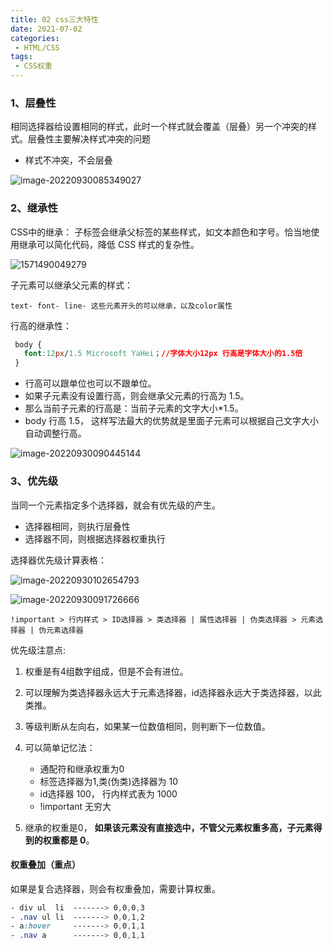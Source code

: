 ```yaml
---
title: 02 css三大特性
date: 2021-07-02
categories: 
 - HTML/CSS
tags:
 - CSS权重
---
```


### 1、层叠性

相同选择器给设置相同的样式，此时一个样式就会覆盖（层叠）另一个冲突的样式。层叠性主要解决样式冲突的问题

- 样式不冲突，不会层叠

![image-20220930085349027](https://could-img.oss-cn-hangzhou.aliyuncs.com/202209301019278.png)

### 2、继承性

CSS中的继承： 子标签会继承父标签的某些样式，如文本颜色和字号。恰当地使用继承可以简化代码，降低 CSS 样式的复杂性。

![1571490049279](https://could-img.oss-cn-hangzhou.aliyuncs.com/202209301019158.png)



子元素可以继承父元素的样式：

	text- font- line- 这些元素开头的可以继承，以及color属性

行高的继承性：

```css
 body {
   font:12px/1.5 Microsoft YaHei；//字体大小12px 行高是字体大小的1.5倍
 }
```

- 行高可以跟单位也可以不跟单位。
- 如果子元素没有设置行高，则会继承父元素的行高为 1.5。
- 那么当前子元素的行高是：当前子元素的文字大小*1.5。
- body 行高 1.5， 这样写法最大的优势就是里面子元素可以根据自己文字大小自动调整行高。

![image-20220930090445144](https://could-img.oss-cn-hangzhou.aliyuncs.com/202209301019566.png)

### 3、优先级

当同一个元素指定多个选择器，就会有优先级的产生。

- 选择器相同，则执行层叠性
- 选择器不同，则根据选择器权重执行

选择器优先级计算表格：

![image-20220930102654793](https://could-img.oss-cn-hangzhou.aliyuncs.com/202209301026998.png)

![image-20220930091726666](https://could-img.oss-cn-hangzhou.aliyuncs.com/202209301020058.png)

    !important > 行内样式 > ID选择器 > 类选择器 | 属性选择器 | 伪类选择器 > 元素选择器 | 伪元素选择器

优先级注意点:

1. 权重是有4组数字组成，但是不会有进位。

2. 可以理解为类选择器永远大于元素选择器，id选择器永远大于类选择器，以此类推。

3. 等级判断从左向右，如果某一位数值相同，则判断下一位数值。

4. 可以简单记忆法：  

   - 通配符和继承权重为0
   - 标签选择器为1,类(伪类)选择器为 10
   - id选择器 100， 行内样式表为 1000
   - !important 无穷大

5. 继承的权重是0， **如果该元素没有直接选中，不管父元素权重多高，子元素得到的权重都是 0**。

   

####   权重叠加（重点）

如果是复合选择器，则会有权重叠加，需要计算权重。

```css
- div ul  li  -------> 0,0,0,3
- .nav ul li  -------> 0,0,1,2
- a:hover     -------> 0,0,1,1
- .nav a      -------> 0,0,1,1
```
